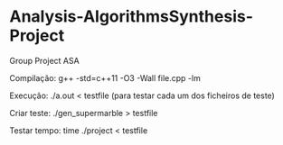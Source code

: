 # Analysis-AlgorithmsSynthesis-Project
Group Project ASA

Compilação: g++ -std=c++11 -O3 -Wall file.cpp -lm

Execução: ./a.out < testfile (para testar cada um dos ficheiros de teste)

Criar teste: ./gen_supermarble <args> > testfile

Testar tempo: time ./project < testfile
